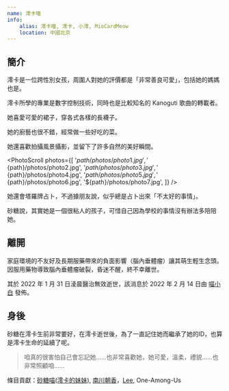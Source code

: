 ```yaml
---
name: 澪卡喵
info:
    alias: 澪卡喵, 澪卡, 小澪, MioCardMeow
    location: 中國北京
---
```


## 簡介

澪卡是一位跨性別女孩，周圍人對她的評價都是「非常善良可愛」，包括她的媽媽也是。

澪卡所學的專業是數字控制技術，同時也是比較知名的 Kanoguti 歌曲的轉載者。

她喜愛可愛的裙子，穿各式各樣的長襪子。

她的廚藝也很不錯，經常做一些好吃的菜。

她還喜歡拍攝風景攝影，並留下了許多自然的美好瞬間。

<PhotoScroll photos={[
'${path}/photos/photo1.jpg',
'${path}/photos/photo2.jpg',
'${path}/photos/photo3.jpg',
'${path}/photos/photo4.jpg',
'${path}/photos/photo5.jpg',
'${path}/photos/photo6.jpg',
'${path}/photos/photo7.jpg',
]} />

她還會塔羅牌占卜，不過據朋友說，似乎總是占卜出來「不太好的事情」。

砂糖說，其實她是一個很粘人的孩子，可惜自己因為學校的事情沒有辦法多陪陪她。

## 離開

家庭環境的不友好及長期服藥帶來的負面影響（腦內垂體瘤）讓其萌生輕生念頭。因服用藥物導致腦內垂體瘤破裂，昏迷不醒，終不幸離世。

其於 2022 年 1 月 31 日淩晨醫治無效逝世，該消息於 2022 年 2 月 14 日由 [喵小白](https://twitter.com/pizyj/status/1492928433172582400?s=21) 發佈。

## 身後

砂糖在澪卡生前非常要好，在澪卡逝世後，為了一直記住她而繼承了她的ID，也算是澪卡生命的延續了呢。

> 咱真的很害怕自己會忘記她……也非常喜歡她，她可愛，溫柔，禮貌……也非常照顧咱……

條目貢獻：[砂糖喵(澪卡的妹妹)](https://space.bilibili.com/618333512), [南川朝香](https://twitter.com/GE90Start)，[Lee](https://twitter.com/rbqwansui), One-Among-Us
